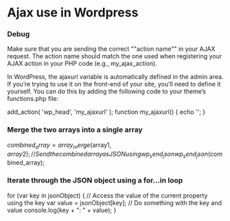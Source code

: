 # Ajax use in Wordpress

### Debug
Make sure that you are sending the correct ""action name"" in your AJAX request. 
The action name should match the one used when registering your AJAX action in your PHP code (e.g., my_ajax_action).

In WordPress, the ajaxurl variable is automatically defined in the admin area. If you’re trying to use it on the front-end of your site, you’ll need to define it yourself. You can do this by adding the following code to your theme’s functions.php file:

add_action( 'wp_head', 'my_ajaxurl' );
function my_ajaxurl() {
   echo '<script type="text/javascript">
           var ajaxurl = "' . admin_url('admin-ajax.php') . '";
         </script>';
}
   
### Merge the two arrays into a single array

$combined_array = array_merge($array1, $array2);
// Send the combined array as JSON using wp_send_json
wp_send_json($combined_array);   

### Iterate through the JSON object using a for...in loop
for (var key in jsonObject) {
    // Access the value of the current property using the key
    var value = jsonObject[key];
    // Do something with the key and value
    console.log(key + ": " + value);
}
